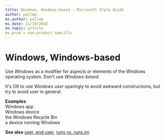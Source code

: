 ```yaml
---
title: Windows, Windows-based - Microsoft Style Guide
author: pallep
ms.author: pallep
ms.date: 11/19/2016
ms.topic: article
ms.prod = non-product specific
---
```


# Windows, Windows-based

Use *Windows* as a modifier for aspects or elements of the Windows operating system. Don't use *Windows-based.*

It's OK to use *Windows user* sparingly to avoid awkward constructions, but try to avoid *user* in general.

**Examples**  
Windows app  
Windows device  
the Windows Recycle Bin   
a device running Windows

**See also** [user, end user](/style-guide/a-z-word-list-term-collections/u/user-end-user), [runs vs. runs on](/style-guide/a-z-word-list-term-collections/r/runs-vs-runs-on)

